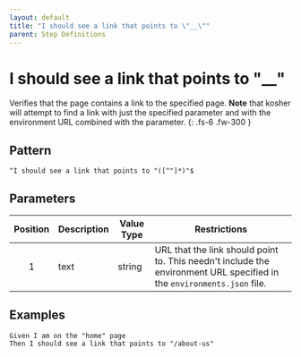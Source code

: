 ```yaml
---
layout: default
title: "I should see a link that points to \"__\""
parent: Step Definitions
---
```


# I should see a link that points to "\_\_"

Verifies that the page contains a link to the specified page. **Note** that kosher will attempt to find a link with just the specified parameter and with the environment URL combined with the parameter.
{: .fs-6 .fw-300 }

## Pattern

```
^I should see a link that points to "([^"]*)"$	
```

## Parameters

| Position | Description | Value Type | Restrictions                                                                                                           |
| :------: | ----------- | ---------- | ---------------------------------------------------------------------------------------------------------------------- |
|    1     | text        | string     | URL that the link should point to. This needn't include the environment URL specified in the `environments.json` file. |

## Examples

```gherkin
Given I am on the "home" page
Then I should see a link that points to "/about-us"
```